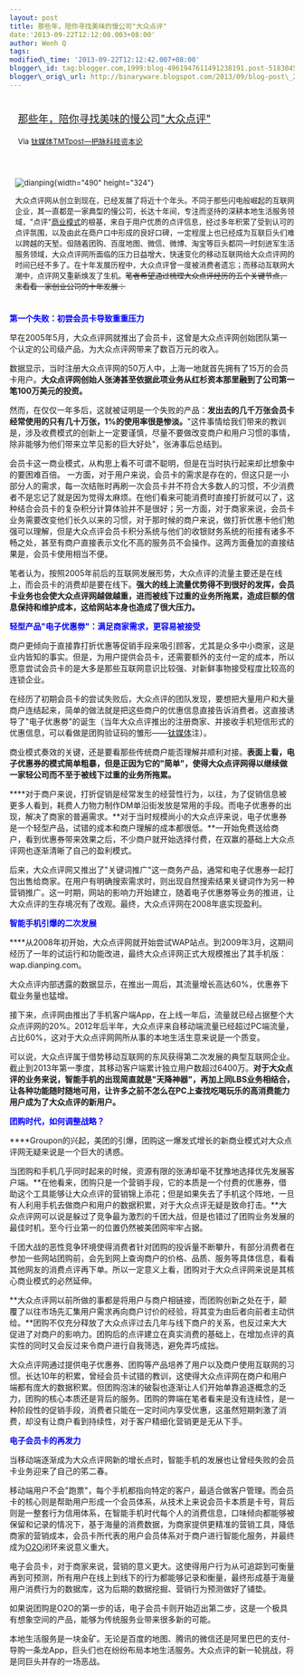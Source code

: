```yaml
--- 
layout: post 
title: 那些年，陪你寻找美味的慢公司"大众点评" 
date:'2013-09-22T12:12:00.003+08:00' 
author: Wenh Q
tags:
modified\_time: '2013-09-22T12:12:42.007+08:00' 
blogger\_id: tag:blogger.com,1999:blog-4961947611491238191.post-5183045541427197979
blogger\_orig\_url: http://binaryware.blogspot.com/2013/09/blog-post\_222.html
---
```

<div style="margin: 10px; padding: 5px;">

<div style="font-size: 18px;">

[那些年，陪你寻找美味的慢公司"大众点评"](http://www.tmtpost.com/64427.html)

</div>

<div style="font-size: 13px;">

Via [钛媒体TMTpost—把脉科技资本论](http://www.tmtpost.com/)

</div>

</div>

<div style="font-size: 13px; padding: 15px 0 10px 10px;">

![](http://www.tmtpost.com/wp-content/uploads/2013/09/137964627590.jpg "dianping"){width="490"
height="324"}

大众点评网从创立到现在，已经发展了将近十个年头。不同于那些闪电般崛起的互联网企业，其一直都是一家典型的慢公司，长达十年间，专注而坚持的深耕本地生活服务领域，"点评"[商业模式](http://www.tmtpost.com/tag/structure-of-business "查看 商业模式 中的全部文章")的根基，来自于用户优质的点评信息，经过多年积累了受到认可的点评氛围，以及由此在商户口中形成的良好口碑，一定程度上也已经成为互联巨头们难以跨越的天堑。但随着团购、百度地图、微信、微博、淘宝等巨头都同一时刻进军生活服务领域，大众点评网所面临的压力日益增大，快速变化的移动互联网给大众点评网的时间已经不多了。在十年发展历程中，大众点评曾一度被消费者遗忘；而移动互联网大潮中，点评网又重新焕发了生机。~~笔者希望通过梳理大众点评经历的五个关键节点，来看看一家创业公司的十年发展：~~

</div>



<span
style="color: blue;">**第一个失败：初尝会员卡导致重重压力**</span>

早在2005年5月，大众点评网就推出了会员卡，这曾是大众点评网创始团队第一个认定的公司级产品，为大众点评网带来了数百万元的收入。

数据显示，当时注册大众点评网的50万人中，上海一地就首先拥有了15万的会员卡用户。**大众点评网创始人张涛甚至依据此项业务从红杉资本那里融到了公司第一笔100万美元的投资。**

然而，在仅仅一年多后，这就被证明是一个失败的产品：**发出去的几千万张会员卡经常使用的只有几十万张，1%的使用率很是惨淡。**"这件事情给我们带来的教训是，涉及收费模式的创新上一定要谨慎，尽量不要做改变商户和用户习惯的事情，除非能够为他们带来立竿见影的巨大好处"，张涛事后总结到。

会员卡这一商业模式，从构思上看不可谓不聪明，但是在当时执行起来却比想象中的要困难百倍。
一方面，对于用户来说，会员卡的需求是存在的，但这只是一小部分人的需求，每一次结账时再刷一次会员卡并不符合大多数人的习惯，不少消费者不是忘记了就是因为觉得太麻烦。在他们看来可能消费时直接打折就可以了，这种结合会员卡的复杂积分计算体验并不是很好；另一方面，对于商家来说，会员卡业务需要改变他们长久以来的习惯，对于那时候的商户来说，做打折优惠卡他们勉强可以理解，但是大众点评会员卡积分系统与他们的收银财务系统的衔接有诸多不畅之处，甚至有商户直接表示文化不高的服务员不会操作。这两方面叠加的直接结果是，会员卡使用相当不便。

笔者认为，按照2005年前后的互联网发展形势，大众点评的流量主要还是在线上，而会员卡的消费却是要在线下。**强大的线上流量优势得不到很好的发挥，会员卡业务也会使大众点评网越做越重，进而被线下过重的业务所拖累，造成巨额的信息保持和维护成本，这给网站本身也造成了很大压力。**



<span
style="color: blue;">**轻型产品"电子优惠劵"：满足商家需求，更容易被接受**</span>

商户更倾向于直接靠打折优惠等促销手段来吸引顾客，尤其是众多中小商家，这是业内皆知的事实。但是，为用户提供会员卡，还需要额外的支付一定的成本，所以愿意尝试会员卡的是大多是那些互联网意识比较强、对新鲜事物接受程度比较高的连锁企业。

在经历了初期会员卡的尝试失败后，大众点评的团队发现，要想把大量用户和大量商户连结起来，简单的做法就是把这些商户的优惠信息直接告诉消费者。这直接诱导了"电子优惠劵"的诞生（当年大众点评推出的注册商家、并接收手机短信形式的优惠信息，可以看做是团购验证码的雏形——[钛媒体](http://www.tmtpost.com/ "钛媒体")注）。

商业模式奏效的关键，还是要看那些传统商户能否理解并顺利对接。**表面上看，电子优惠券的模式简单粗暴，但是正因为它的"简单"，使得大众点评网得以继续做一家轻公司而不至于被线下过重的业务所拖累。**

****对于商户来说，打折促销是经常发生的经营性行为，以往，为了促销信息被更多人看到，耗费人力物力制作DM单沿街发放是常用的手段。而电子优惠券的出现，解决了商家的普遍需求。**对于当时规模尚小的大众点评来说，电子优惠券是一个轻型产品，试错的成本和商户理解的成本都很低。**一开始免费送给商户，看到优惠券带来效果之后，不少商户就开始选择付费，在双赢的基础上大众点评网也逐渐清晰了自己的盈利模式。

后来，大众点评网又推出了"关键词推广"这一商务产品，通常和电子优惠券一起打包出售给商家。在用户有明确搜索需求时，则出现自然搜索结果关键词作为另一种营销推广。这一时期，网站的影响力开始建立，随着电子优惠劵等业务的推进，让大众点评的生存境况有了改观。最终，大众点评网在2008年底实现盈利。



<span style="color: blue;">**智能手机引爆的二次发展**</span>

****从2008年初开始，大众点评网就开始尝试WAP站点。到2009年3月，这期间经历了一年的试运行和功能改进，最终大众点评网正式大规模推出了其手机版：wap.dianping.com。

大众点评内部透露的数据显示，在推出一周后，其流量增长高达60%，优惠券下载业务量也猛增。

接下来，点评网由推出了手机客户端App，在上线一年后，流量就已经占据整个大众点评网的20%。2012年后半年，大众点评来自移动端流量已经超过PC端流量，占比60%，这对于大众点评网网所从事的本地生活生意来说是一个质变。

可以说，大众点评属于借势移动互联网的东风获得第二次发展的典型互联网企业。截止到2013年第一季度，其移动客户端累计独立用户数超过6400万。**对于大众点评的业务来说，智能手机的出现简直就是"天降神器"，再加上同LBS业务相结合，让各种功能随时随地可用，让许多之前不怎么在PC上查找吃喝玩乐的高消费能力用户成为了大众点评的新用户。**



<span style="color: blue;">**团购时代，如何调整战略？**</span>

****Groupon的兴起，美团的引爆，团购这一爆发式增长的新商业模式对大众点评网无疑来说是一个巨大的诱惑。

当团购和手机几乎同时起来的时候，资源有限的张涛却毫不犹豫地选择优先发展客户端。**在他看来，团购只是一个营销手段，它的本质是一个付费的优惠券，借助这个工具能够让大众点评的营销锦上添花；但是如果失去了手机这个阵地，一旦有人利用手机去做商户和用户的数据积累，对于大众点评无疑是致命打击。**大众点评网可以说是躲过了竞争最为激烈的千团大战，但是也错过了团购业务发展的最佳时机，至今行业第一的位置仍然被美团网牢牢占据。

千团大战的恶性竞争环境使得消费者针对团购的投诉量不断攀升，有部分消费者在参加一些网站团购前，会先到网上查询商户的价格、品质、服务等具体信息，看看其他网友的消费点评再下单。所以一定意义上看，团购对于大众点评网来说是其核心商业模式的必然延伸。

**大众点评网以前所做的事都是将用户与商户相链接，而团购创新之处在于，颠覆了以往市场先汇集用户需求再向商户讨价的经验，将其变为由后者向前者主动供给。**团购不仅充分释放了大众点评过去几年与线下商户的关系，也反过来大大促进了对商户的影响力。团购后的点评建立在真实消费的基础上，在增加点评的真实性的同时又会反过来令商户进行自我筛选，避免弄巧成拙。

大众点评网通过提供电子优惠券、团购等产品培养了用户以及商户使用互联网的习惯。长达10年的积累，曾经会员卡试错的教训，这使得大众点评网在商户和用户端都有庞大的数据积累。但团购泡沫的破裂也逐渐让人们开始单靠追逐概念的乏力，团购的核心本质还是背后的服务。团购的弊端在笔者看来是没有连续性，是一种阶段性的促销手段，消费者只能在一定时间内享受优惠，这虽然短期刺激了消费，却没有让商户看到持续性，对于客户精细化营销更是无从下手。

<span style="color: blue;">**电子会员卡的再发力**</span>

当移动端逐渐成为大众点评网新的增长点时，智能手机的发展也让曾经失败的会员卡业务迎来了自己的笫二春。

移动端用户不会"跑票"，每个手机都指向特定的客户，最适合做客户管理。而会员卡的核心则是帮助用户形成一个会员体系，从技术上来说会员卡本质是卡号，背后则是一整套行为信用体系，在智能手机时代每个人的消费信息，口味倾向都能够被保留和记录的情况下，基于海量的消费数据，为商家提供更精准的营销工具，降低商家的营销成本，会员卡所代表的用户会员体系对于商户进行智能化服务，并最终成为[O2O](http://www.tmtpost.com/tag/o2o "查看 O2O 中的全部文章")闭环来说意义重大。

电子会员卡，对于商家来说，营销的意义更大。这使得用户行为从可追踪到可衡量再到可预测，所有用户在线上到线下的行为都能够记录和衡量，最终形成基于海量用户消费行为的数据库，这为后期的数据挖掘、营销行为预测做好了铺垫。

如果说团购是O2O的第一步的话，电子会员卡则开始迈出第二步，这是一个极具有想象空间的产品，能够为传统服务业带来很多新的可能。

本地生活服务是一块金矿。无论是百度的地图、腾讯的微信还是阿里巴巴的支付-导购一条龙App，巨头们也在纷纷布局本地生活服务。大众点评的新一轮挑战，将是同巨头并存的一场恶战。

